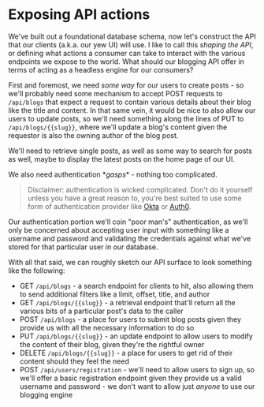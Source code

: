 # Exposing API actions

We've built out a foundational database schema, now let's construct the API that our clients (a.k.a. our yew UI) will use. I like to call this _shaping the API_, or defining what actions a consumer can take to interact with the various endpoints we expose to the world. What should our blogging API offer in terms of acting as a headless engine for our consumers?

First and foremost, we need _some way_ for our users to create posts - so we'll probably need some mechanism to accept POST requests to `/api/blogs` that expect a request to contain various details about their blog like the title and content. In that same vein, it would be nice to also allow our users to update posts, so we'll need something along the lines of PUT to `/api/blogs/{{slug}}`, where we'll update a blog's content given the requestor is also the owning author of the blog post.

We'll need to retrieve single posts, as well as some way to search for posts as well, maybe to display the latest posts on the home page of our UI.

We also need authentication \*_gasps_\* - nothing too complicated.

> Disclaimer: authentication is wicked complicated. Don't do it yourself unless you have a great reason to, you're best suited to use some form of authentication provider like [Okta](https://www.okta.com/) or [Auth0](https://auth0.com/).

Our authentication portion we'll coin "poor man's" authentication, as we'll only be concerned about accepting user input with something like a username and password and validating the credentials against what we've stored for that particular user in our database.

With all that said, we can roughly sketch our API surface to look something like the following:

- GET `/api/blogs` - a search endpoint for clients to hit, also allowing them to send additional filters like a limit, offset, title, and author
- GET `/api/blogs/{{slug}}` - a retrieval endpoint that'll return all the various bits of a particular post's data to the caller
- POST `/api/blogs` - a place for users to submit blog posts given they provide us with all the necessary information to do so
- PUT `/api/blogs/{{slug}}` - an update endpoint to allow users to modify the content of their blog, given they're the rightful owner
- DELETE `/api/blogs/{{slug}}` - a place for users to get rid of their content should they feel the need
- POST `/api/users/registration` - we'll need to allow users to sign up, so we'll offer a basic registration endpoint given they provide us a valid username and password - we don't want to allow just _anyone_ to use our blogging engine
